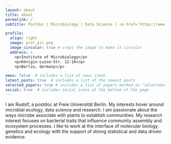```yaml
---
layout: about
title: about
permalink: /
subtitle: Postdoc | Microbiology | Data Science | <a href='https://www.bcp.fu-berlin.de/en/biologie/arbeitsgruppen/mikrobiologie/ag_remus-emsermann/index.html'>FU Berlin</a>

profile:
  align: right
  image: prof_pic.png
  image_circular: true # crops the image to make it circular
  address: >
    <p>Institute of Microbiology</p>
    <p>Königin-Luise-Str. 12-16</p>
    <p>Berlin, Germany</p>

news: false  # includes a list of news items
latest_posts: true  # includes a list of the newest posts
selected_papers: true # includes a list of papers marked as "selected={true}"
social: true  # includes social icons at the bottom of the page
---
```


I am Rudolf, a postdoc at Freie Universität Berlin. My interests hover around microbial ecology, data science and research. I am passionate about the ways microbe associate with plants to establish communities. My research interest focuses on bacterial traits that influence community assembly and ecosystem processes. I like to work at the interface of molecular biology, genetics and ecology with the support of strong statistical and data driven evidence.